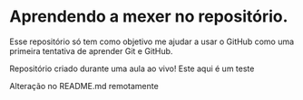 # Aprendendo a mexer no repositório.
 Esse repositório só tem como objetivo me ajudar a usar o GitHub como uma primeira tentativa de aprender Git e GitHub.

 Repositório criado durante uma aula ao vivo! Este aqui é um teste

Alteração no README.md remotamente
